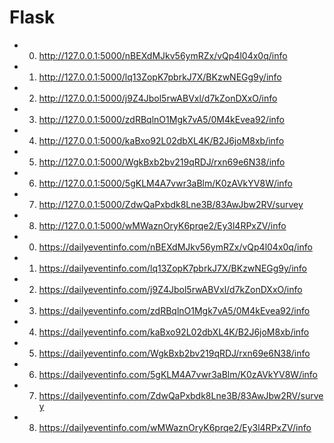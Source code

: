 # Flask
- 0. http://127.0.0.1:5000/nBEXdMJkv56ymRZx/vQp4l04x0q/info
- 1. http://127.0.0.1:5000/lq13ZopK7pbrkJ7X/BKzwNEGg9y/info  
- 2. http://127.0.0.1:5000/j9Z4Jbol5rwABVxl/d7kZonDXxO/info  
- 3. http://127.0.0.1:5000/zdRBqlnO1Mgk7vA5/0M4kEvea92/info  
- 4. http://127.0.0.1:5000/kaBxo92L02dbXL4K/B2J6joM8xb/info  
- 5. http://127.0.0.1:5000/WgkBxb2bv219qRDJ/rxn69e6N38/info  
- 6. http://127.0.0.1:5000/5gKLM4A7vwr3aBlm/K0zAVkYV8W/info  
- 7. http://127.0.0.1:5000/ZdwQaPxbdk8Lne3B/83AwJbw2RV/survey  
- 8. http://127.0.0.1:5000/wMWaznOryK6prqe2/Ey3l4RPxZV/info

- 0. https://dailyeventinfo.com/nBEXdMJkv56ymRZx/vQp4l04x0q/info
- 1. https://dailyeventinfo.com/lq13ZopK7pbrkJ7X/BKzwNEGg9y/info
- 2. https://dailyeventinfo.com/j9Z4Jbol5rwABVxl/d7kZonDXxO/info
- 3. https://dailyeventinfo.com/zdRBqlnO1Mgk7vA5/0M4kEvea92/info
- 4. https://dailyeventinfo.com/kaBxo92L02dbXL4K/B2J6joM8xb/info
- 5. https://dailyeventinfo.com/WgkBxb2bv219qRDJ/rxn69e6N38/info
- 6. https://dailyeventinfo.com/5gKLM4A7vwr3aBlm/K0zAVkYV8W/info
- 7. https://dailyeventinfo.com/ZdwQaPxbdk8Lne3B/83AwJbw2RV/survey
- 8. https://dailyeventinfo.com/wMWaznOryK6prqe2/Ey3l4RPxZV/info
